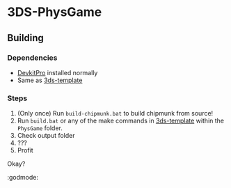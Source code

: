 # 3DS-PhysGame

## Building

### Dependencies
+ [DevkitPro](https://devkitpro.org/) installed normally
+ Same as [3ds-template](https://github.com/TricksterGuy/3ds-template)

### Steps
1. (Only once) Run `build-chipmunk.bat` to build chipmunk from source!
2. Run `build.bat` or any of the make commands in [3ds-template](https://github.com/TricksterGuy/3ds-template) within the `PhysGame` folder.
3. Check output folder
4. ???
5. Profit

Okay?

:godmode: